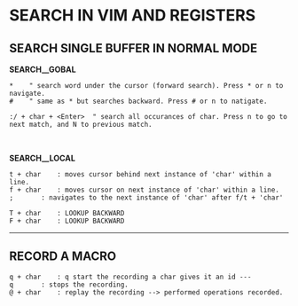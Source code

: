 SEARCH IN VIM AND REGISTERS
===========================

SEARCH SINGLE BUFFER IN NORMAL MODE
-----------------------------------

**SEARCH__GOBAL**
```vim
*    " search word under the cursor (forward search). Press * or n to navigate.
#    " same as * but searches backward. Press # or n to natigate.

:/ + char + <Enter>  " search all occurances of char. Press n to go to next match, and N to previous match. 
```
<p>&nbsp;</p>

**SEARCH__LOCAL**
```text
t + char	: moves cursor behind next instance of 'char' within a line.
f + char	: moves cursor on next instance of 'char' within a line.
;		: navigates to the next instance of 'char' after f/t + 'char' 

T + char	: LOOKUP BACKWARD
F + char	: LOOKUP BACKWARD
```
___

RECORD A MACRO
--------------
```text
q + char 	: q start the recording a char gives it an id ---
q 		: stops the recording.
@ + char 	: replay the recording --> performed operations recorded.
```
